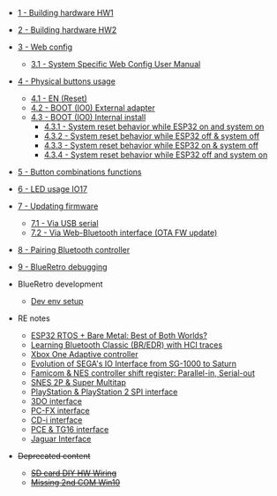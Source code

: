 * [1 - Building hardware HW1](https://github.com/darthcloud/BlueRetro/wiki#1---building-hardware-hw1)
* [2 - Building hardware HW2](https://github.com/darthcloud/BlueRetro/wiki#2---building-hardware-hw2)
* [3 - Web config](https://github.com/darthcloud/BlueRetro/wiki#3---web-config)
  * [3.1 - System Specific Web Config User Manual](https://github.com/darthcloud/BlueRetro/wiki#31---system-specific-web-config-user-manual)
* [4 - Physical buttons usage](https://github.com/darthcloud/BlueRetro/wiki#4---physical-buttons-usage)
  * [4.1 - EN (Reset)](https://github.com/darthcloud/BlueRetro/wiki#41---en-reset)
  * [4.2 - BOOT (IO0) External adapter](https://github.com/darthcloud/BlueRetro/wiki#42---boot-io0-external-adapter)
  * [4.3 - BOOT (IO0) Internal install](https://github.com/darthcloud/BlueRetro/wiki#43---boot-io0-internal-install)
    * [4.3.1 - System reset behavior while ESP32 on and system on](https://github.com/darthcloud/BlueRetro/wiki#431---system-reset-behavior-while-esp32-on-and-system-on)
    * [4.3.2 - System reset behavior while ESP32 off & system off](https://github.com/darthcloud/BlueRetro/wiki#432---system-reset-behavior-while-esp32-off--system-off)
    * [4.3.3 - System reset behavior while ESP32 on & system off](https://github.com/darthcloud/BlueRetro/wiki#433---system-reset-behavior-while-esp32-on--system-off)
    * [4.3.4 - System reset behavior while ESP32 off and system on](https://github.com/darthcloud/BlueRetro/wiki#434---system-reset-behavior-while-esp32-off-and-system-on)
* [5 - Button combinations functions](https://github.com/darthcloud/BlueRetro/wiki#5---button-combinations-functions)
* [6 - LED usage IO17](https://github.com/darthcloud/BlueRetro/wiki#6---led-usage-io17)
* [7 - Updating firmware](https://github.com/darthcloud/BlueRetro/wiki#7---updating-firmware)
  * [7.1 - Via USB serial](https://github.com/darthcloud/BlueRetro/wiki#71---via-usb-serial)
  * [7.2 - Via Web-Bluetooth interface (OTA FW update)](https://github.com/darthcloud/BlueRetro/wiki#72---via-web-bluetooth-interface-ota-fw-update)
* [8 - Pairing Bluetooth controller](https://github.com/darthcloud/BlueRetro/wiki#8---pairing-bluetooth-controller)
* [9 - BlueRetro debugging](https://github.com/darthcloud/BlueRetro/wiki#9---blueretro-debugging)

* BlueRetro development
  * [Dev env setup](https://github.com/darthcloud/BlueRetroRoot)
* RE notes
  * [ESP32 RTOS + Bare Metal: Best of Both Worlds?](https://hackaday.io/project/170365/log/189836-esp32-rtos-bare-metal-best-of-both-worlds)
  * [Learning Bluetooth Classic (BR/EDR) with HCI traces](https://hackaday.io/project/170365-blueretro/log/178249-learning-bluetooth-classic-bredr-with-hci-traces)
  * [Xbox One Adaptive controller](https://hackaday.io/project/170365-blueretro/log/179869-xbox-one-adaptive-controller)
  * [Evolution of SEGA's IO Interface from SG-1000 to Saturn](https://hackaday.io/project/170365-blueretro/log/180790-evolution-of-segas-io-interface-from-sg-1000-to-saturn)
  * [Famicom & NES controller shift register: Parallel-in, Serial-out](https://hackaday.io/project/170365-blueretro/log/181368-famicom-nes-controller-shift-register-parallel-in-serial-out)
  * [SNES 2P & Super Multitap](https://hackaday.io/project/170365-blueretro/log/181686-2020-08-04-progress-update-sfcsnes-support)
  * [PlayStation & PlayStation 2 SPI interface](https://hackaday.io/project/170365-blueretro/log/186471-playstation-playstation-2-spi-interface)
  * [3DO interface](https://hackaday.io/project/170365-blueretro/log/190948-3do-interface)
  * [PC-FX interface](https://hackaday.io/project/170365-blueretro/log/191237-pc-fx-interface)
  * [CD-i interface](https://hackaday.io/project/170365/log/191647-cd-i-interface)
  * [PCE & TG16 interface](PCE-&-TG16-interface)
  * [Jaguar Interface](Jaguar-interface)
* ~~Deprecated content~~
  * ~~[SD card DIY HW Wiring](SD-card-DIY-HW-Wiring)~~
  * ~~[Missing 2nd COM Win10](Missing-2nd-COM-port-Win10-BlueRetro-DevKit-fix)~~
